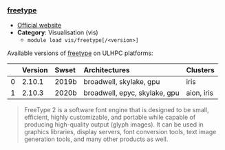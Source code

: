 ### [freetype](https://www.freetype.org)

* [Official website](https://www.freetype.org)
* __Category__: Visualisation (vis)
    -  `module load vis/freetype[/<version>]`

Available versions of [freetype](https://www.freetype.org) on ULHPC platforms:

|    | Version   | Swset   | Architectures                 | Clusters   |
|---:|:----------|:--------|:------------------------------|:-----------|
|  0 | 2.10.1    | 2019b   | broadwell, skylake, gpu       | iris       |
|  1 | 2.10.3    | 2020b   | broadwell, epyc, skylake, gpu | aion, iris |

> FreeType 2 is a software font engine that is designed to be small, efficient, highly customizable, and portable while capable of producing high-quality output (glyph images). It can be used in graphics libraries, display servers, font conversion tools, text image generation tools, and many other products as well.
